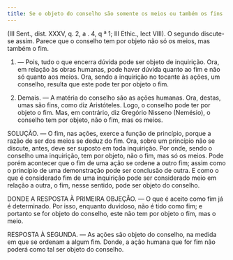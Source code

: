 ```yaml
---
title: Se o objeto do conselho são somente os meios ou também os fins
---
```


(III Sent., dist. XXXV, q. 2, a . 4, q ª 1; III Ethic., lect VIII).
  O segundo discute-se assim. Parece que o conselho tem por objeto não só os meios, mas também o fim.  

1. ― Pois, tudo o que encerra dúvida pode ser objeto de inquirição. Ora, em relação às obras humanas, pode haver dúvida quanto ao fim e não só quanto aos meios. Ora, sendo a inquirição no tocante às ações, um conselho, resulta que este pode ter por objeto o fim.  

2. Demais. ― A matéria do conselho são as ações humanas. Ora, destas, umas são fins, como diz Aristóteles. Logo, o conselho pode ter por objeto o fim.  Mas, em contrário, diz Gregório Nisseno (Nemésio), o conselho tem por objeto, não o fim, mas os meios.  

SOLUÇÃO. ― O fim, nas ações, exerce a função de princípio, porque a razão de ser dos meios se deduz do fim. Ora, sobre um princípio não se discute, antes, deve ser suposto em toda inquirição. Por onde, sendo o conselho uma inquirição, tem por objeto, não o fim, mas só os meios. Pode porém acontecer que o fim de uma ação se ordene a outro fim; assim como o princípio de uma demonstração pode ser conclusão de outra. E como o que é considerado fim de uma inquirição pode ser considerado meio em relação a outra, o fim, nesse sentido, pode ser objeto do conselho.  

DONDE A RESPOSTA À PRIMEIRA OBJEÇÃO. — O que é aceito como fim já é determinado. Por isso, enquanto duvidoso, não é tido como fim; e portanto se for objeto do conselho, este não tem por objeto o fim, mas o meio.  

RESPOSTA À SEGUNDA. ― As ações são objeto do conselho, na medida em que se ordenam a algum fim. Donde, a ação humana que for fim não poderá como tal ser objeto do conselho.